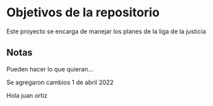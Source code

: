 # Objetivos de la repositorio

Este proyecto se encarga de manejar los planes de la liga de la justicia


## Notas
Pueden hacer lo que quieran...

Se agregaron cambios 1 de abril 2022

Hola juan ortiz
